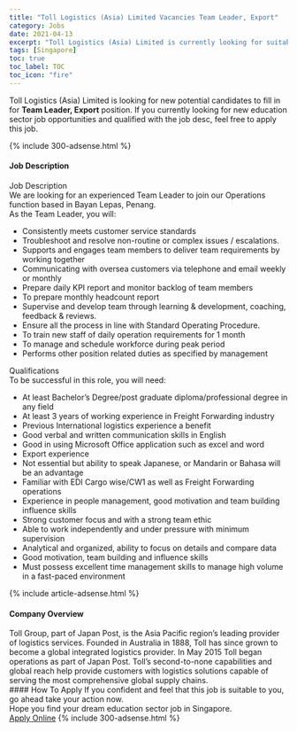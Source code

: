 ```yaml
---
title: "Toll Logistics (Asia) Limited Vacancies Team Leader, Export" 
category: Jobs 
date: 2021-04-13 
excerpt: "Toll Logistics (Asia) Limited is currently looking for suitable person to fill in the Team Leader, Export which positioned at Singapore" 
tags: [Singapore] 
toc: true 
toc_label: TOC 
toc_icon: "fire" 
--- 
```


<p>Toll Logistics (Asia) Limited is looking for new potential candidates to fill in for <b>Team Leader, Export</b> position. If you currently looking for new education sector job opportunities and qualified with the job desc, feel free to apply this job.
</p>{% include 300-adsense.html %} 
<div><div><h4>Job Description</h4></div><div><div><span><div><div>Job Description<br>We are looking for an experienced Team Leader to join our Operations function based in Bayan Lepas, Penang.<div>As the Team Leader, you will:</div><ul><li>Consistently meets customer service standards</li><li>Troubleshoot and resolve non-routine or complex issues / escalations.</li><li>Supports and engages team members to deliver team requirements by working together</li><li>Communicating with oversea customers via telephone and email weekly or monthly</li><li>Prepare daily KPI report and monitor backlog of team members</li><li>To prepare monthly headcount report</li><li>Supervise and develop team through learning &amp; development, coaching, feedback &amp; reviews.</li><li>Ensure all the process in line with Standard Operating Procedure.</li><li>To train new staff of daily operation requirements for 1 month</li><li>To manage and schedule workforce during peak period</li><li>Performs other position related duties as specified by management</li></ul></div><div>Qualifications<br>To be successful in this role, you will need:<ul><li>At least Bachelor&#8217;s Degree/post graduate diploma/professional degree in any field</li><li>At least 3 years of working experience in Freight Forwarding industry</li><li>Previous International logistics experience a benefit</li><li>Good verbal and written communication skills in English</li><li>Good in using Microsoft Office application such as excel and word</li><li>Export experience</li><li>Not essential but ability to speak Japanese, or Mandarin or Bahasa will be an advantage</li><li>Familiar with EDI Cargo wise/CW1 as well as Freight Forwarding operations</li><li>Experience in people management, good motivation and team building influence skills</li><li>Strong customer focus and with a strong team ethic</li><li>Able to work independently and under pressure with minimum supervision</li><li>Analytical and organized, ability to focus on details and compare data</li><li>Good motivation, team building and influence skills</li><li>Must possess excellent time management skills to manage high volume in a fast-paced environment</li></ul></div></div></span></div></div></div> 
{% include article-adsense.html %} 
<div><div><h4>Company Overview</h4></div><div><div><span><div><div>
	Toll Group, part of Japan Post, is the Asia Pacific region&#8217;s leading provider of logistics services. Founded in Australia in 1888, Toll has since grown to become a global integrated logistics provider. In May 2015 Toll began operations as part of Japan Post. Toll&#8217;s second-to-none capabilities and global reach help provide customers with logistics solutions capable of serving the most comprehensive global supply chains.</div></div></span></div></div></div> 
#### How To Apply 
If you confident and feel that this job is suitable to you, go ahead take your action now. <br/> 
Hope you find your dream education sector job in Singapore. <br/> 
<a href="https://www.jobstreet.com.my/en/job/team-leader-export-8472674/origin/sg?jobId=jobstreet-sg-job-8472674" class="btn btn--info" target="_blank" rel="nofollow noopenner">Apply Online</a> 
{% include 300-adsense.html %} 